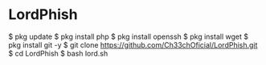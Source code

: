 # LordPhish
$ pkg update  $ pkg install php  $ pkg install openssh $ pkg install wget $ pkg install git -y $ git clone https://github.com/Ch33chOficial/LordPhish.git $ cd LordPhish $ bash lord.sh

